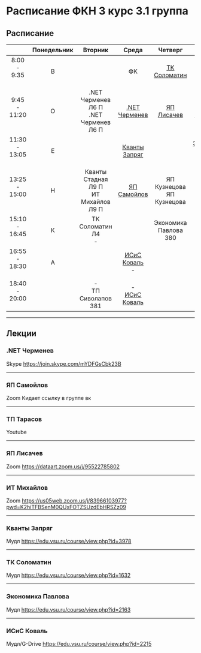 # Расписание ФКН 3 курс 3.1 группа


## Расписание

||Понедельник|Вторник|Среда|Четверг|Пятница|Суббота|
|:-:|:-:|:-:|:-:|:-:|:-:|:-:|
|8:00 - 9:35<br><br>  |В||ФК|[ТК Соломатин](#тк-соломатин)|ФК|
|9:45 - 11:20<br><br> |О|.NET Черменев Л6 П<br>.NET Черменев Л6 П|[.NET Черменев](#net-черменев)|[ЯП Лисачев](#яп-лисачев)|[ИТ Михайлов](#ит-михайлов)|
|11:30 - 13:05<br><br>|Е||[Кванты Запряг](#кванты-запряг)||[Экономика Павлова](#экономика-павлова)<br>-|-<br>ЯП Самойлов Л8 П|
|13:25 - 15:00<br><br>|Н|Кванты Стадная Л9 П <br>ИТ Михайлов Л9 П|[ЯП Самойлов](#яп-самойлов)|ЯП Кузнецова<br>ЯП Кузнецова|[ИСиС Коваль](#исис-коваль)|
|15:10 - 16:45<br><br>|К|ТК Соломатин  Л4<br>-||Экономика Павлова 380|[ТП Тарасов](#тп-тарасов)<br>-|||
|16:55 - 18:30<br><br>|А||[ИСиС Коваль](#исис-коваль)<br>-||[ТП Тарасов](#тп-тарасов)<br>-|
|18:40 - 20:00<br><br>||-<br>ТП Сиволапов 381|-<br>[ИСиС Коваль](#исис-коваль)|||

***

## Лекции

### **.NET Черменев**

Skype https://join.skype.com/mYDFGsCbk23B

***

### **ЯП Самойлов**

Zoom Кидает ссылку в группе вк

***

### **ТП Тарасов**

Youtube

***

### **ЯП Лисачев**

Zoom https://dataart.zoom.us/j/95522785802

***

### **ИТ Михайлов**

Zoom https://us05web.zoom.us/j/83966103977?pwd=K2hiTFBSenM0QUxFOTZSUzdEbHRSZz09

***

### **Кванты Запряг**

Мудл https://edu.vsu.ru/course/view.php?id=3978

***

### **ТК Соломатин**

Мудл https://edu.vsu.ru/course/view.php?id=1632

***

### **Экономика Павлова**

Мудл https://edu.vsu.ru/course/view.php?id=2163

***

### **ИСиС Коваль**

Мудл/G-Drive https://edu.vsu.ru/course/view.php?id=2215
